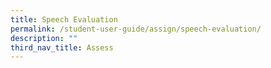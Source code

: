 ```yaml
---
title: Speech Evaluation
permalink: /student-user-guide/assign/speech-evaluation/
description: ""
third_nav_title: Assess
---
```

